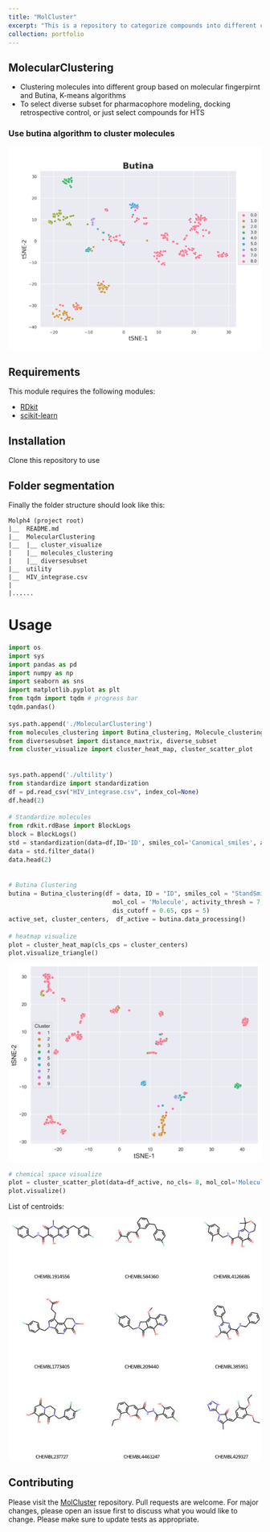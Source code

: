 ```yaml
---
title: "MolCluster"
excerpt: "This is a repository to categorize compounds into different clusters<br/><img src='/images/MolCluster/similarity.jpg'>"
collection: portfolio
---
```



## MolecularClustering 
- Clustering molecules into different group based on molecular fingerpirnt and  Butina, K-means algorithms
- To select diverse subset for pharmacophore modeling, docking retrospective control, or just select compounds for HTS

### Use butina algorithm to cluster molecules

<img src='/images/MolCluster/Butina.png'>



## Requirements

This module requires the following modules:

- [RDkit](https://www.rdkit.org/)
- [scikit-learn](https://scikit-learn.org/stable/)

## Installation
Clone this repository to use

## Folder segmentation

Finally the folder structure should look like this:

    Molph4 (project root)
    |__  README.md
    |__  MolecularClustering
    |__  |__ cluster_visualize 
    |    |__ molecules_clustering
    |    |__ diversesubset
    |__  utility
    |__  HIV_integrase.csv
    |    
    |......

# Usage

```python
import os
import sys
import pandas as pd
import numpy as np
import seaborn as sns
import matplotlib.pyplot as plt
from tqdm import tqdm # progress bar
tqdm.pandas()

sys.path.append('./MolecularClustering')
from molecules_clustering import Butina_clustering, Molecule_clustering
from diversesubset import distance_maxtrix, diverse_subset
from cluster_visualize import cluster_heat_map, cluster_scatter_plot


sys.path.append('./ultility')
from standardize import standardization
df = pd.read_csv("HIV_integrase.csv", index_col=None)
df.head(2)

# Standardize molecules
from rdkit.rdBase import BlockLogs
block = BlockLogs()
std = standardization(data=df,ID='ID', smiles_col='Canomical_smiles', active_col='Activity', ro5 =4)
data = std.filter_data()
data.head(2)


# Butina Clustering
butina = Butina_clustering(df = data, ID = "ID", smiles_col = "StandSmiles", active_col = 'Activity', 
                             mol_col = 'Molecule', activity_thresh = 7, radius= 2, nBits = 2048, 
                             dis_cutoff = 0.65, cps = 5)
active_set, cluster_centers,  df_active = butina.data_processing()

# heatmap visualize
plot = cluster_heat_map(cls_cps = cluster_centers)
plot.visualize_triangle()
```

<img src='/images/MolCluster/HeatmapSimilarities.jpg'>

```python
# chemical space visualize
plot = cluster_scatter_plot(data=df_active, no_cls= 8, mol_col='Molecule', algo = 'Butina',cluster_col='Cluster',)
plot.visualize()

```
List of centroids:

<img src='/images/MolCluster/molecules.jpg'>

## Contributing

Please visit the [MolCluster](https://github.com/TieuLongPhan/MolecularClustering) repository.
Pull requests are welcome. For major changes, please open an issue first to discuss what you would like to change. Please make sure to update tests as appropriate.

